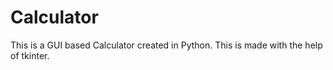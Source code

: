 # Calculator
This is a GUI based Calculator created in Python.
This is made with the help of tkinter.


